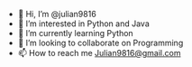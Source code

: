 - 👋 Hi, I’m @julian9816
- 👀 I’m interested in Python and Java
- 🌱 I’m currently learning Python
- 💞️ I’m looking to collaborate on Programming
- 📫 How to reach me Julian9816@gmail.com

<!---
julian9816/julian9816 is a ✨ special ✨ repository because its `README.md` (this file) appears on your GitHub profile.
You can click the Preview link to take a look at your changes.
--->
